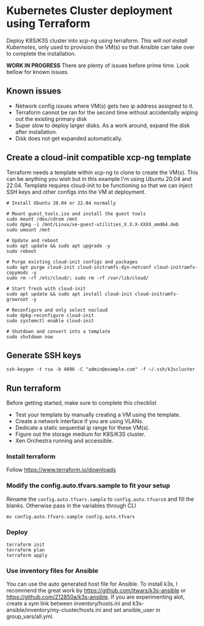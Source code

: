 # Kubernetes Cluster deployment using Terraform

Deploy K8S/K3S cluster into xcp-ng using terraform. *This will not install Kubernetes*, only used to provision the VM(s) so that Ansible can take over to complete the installation.

**WORK IN PROGRESS** There are plenty of issues before prime time. Look bellow for known issues.

## Known issues
* Network config issues where VM(s) gets two ip address assigned to it.
* Terraform cannot be ran for the second time without accidentally wiping out the existing primary disk
* Super slow to deploy larger disks. As a work around, expand the disk after installation.
* Disk does not get expanded automatically.

## Create a cloud-init compatible xcp-ng template
Terraform needs a template within xcp-ng to clone to create the VM(s). This can be anything you wish but in this example I'm using Ubuntu 20.04 and 22.04. Template requires cloud-init to be functioning so that we can inject SSH keys and other configs into the VM at deployment.
```
# Install Ubuntu 20.04 or 22.04 normally

# Mount guest_tools.iso and install the guest tools
sudo mount /dev/cdrom /mnt
sudo dpkg -i /mnt/Linux/xe-guest-utilities_X.X.X-XXXX_amd64.deb
sudo umount /mnt

# Update and reboot
sudo apt update && sudo apt upgrade -y
sudo reboot

# Purge existing cloud-init configs and packages
sudo apt purge cloud-init cloud-initramfs-dyn-netconf cloud-initramfs-copymods -y
sudo rm -rf /etc/cloud/; sudo rm -rf /var/lib/cloud/

# Start fresh with cloud-init
sudo apt update && sudo apt install cloud-init cloud-initramfs-growroot -y

# Reconfigure and only select nocloud
sudo dpkg-reconfigure cloud-init
sudo systemctl enable cloud-init

# Shutdown and convert into a template
sudo shutdown now
```
## Generate SSH keys
```
ssh-keygen -t rsa -b 4096 -C "admin@example.com" -f ~/.ssh/k3scluster
```
## Run terraform
Before getting started, make sure to complete this checklist
* Test your template by manually creating a VM using the template.
* Create a network interface if you are using VLANs.
* Dedicate a static sequential ip range for these VM(s).
* Figure out the storage medium for K8S/K3S cluster.
* Xen Orchestra running and accessible.
### Install terraform
Follow https://www.terraform.io/downloads
### Modify the config.auto.tfvars.sample to fit your setup
Rename the `config.auto.tfvars.sample` to `config.auto.tfvars`s and fill the blanks. Otherwise pass in the variables through CLI
```
mv config.auto.tfvars.sample config.auto.tfvars
```
### Deploy
```
terraform init
terraform plan
terraform apply
```
### Use inventory files for Ansible
You can use the auto generated host file for Ansible. To install k3s, I recommend the great work by https://github.com/itwars/k3s-ansible or https://github.com/212850a/k3s-ansible. If you are experimenting alot, create a sym link between inventory/hosts.ini and k3s-ansible/inventory/my-cluster/hosts.ini and set ansible_user in group_vars/all.yml.